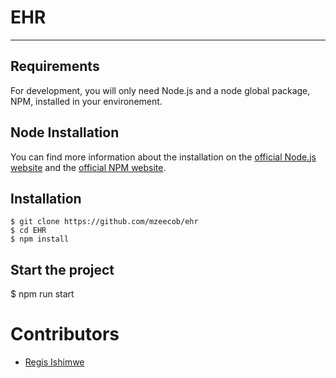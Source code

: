# EHR

---
## Requirements
For development, you will only need Node.js and a node global package, NPM, installed in your environement.

## Node Installation
  You can find more information about the installation on the [official Node.js website](https://nodejs.org/) and the [official NPM website](https://npmjs.org/).

## Installation
    $ git clone https://github.com/mzeecob/ehr
    $ cd EHR
    $ npm install

## Start the project
$ npm run start

# Contributors
  - [Regis Ishimwe](https://github.com/mzeecob/)
